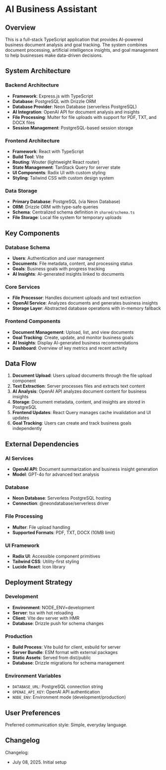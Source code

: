 # AI Business Assistant

## Overview

This is a full-stack TypeScript application that provides AI-powered business document analysis and goal tracking. The system combines document processing, artificial intelligence insights, and goal management to help businesses make data-driven decisions.

## System Architecture

### Backend Architecture
- **Framework**: Express.js with TypeScript
- **Database**: PostgreSQL with Drizzle ORM
- **Database Provider**: Neon Database (serverless PostgreSQL)
- **AI Integration**: OpenAI API for document analysis and insights
- **File Processing**: Multer for file uploads with support for PDF, TXT, and DOCX files
- **Session Management**: PostgreSQL-based session storage

### Frontend Architecture
- **Framework**: React with TypeScript
- **Build Tool**: Vite
- **Routing**: Wouter (lightweight React router)
- **State Management**: TanStack Query for server state
- **UI Components**: Radix UI with custom styling
- **Styling**: Tailwind CSS with custom design system

### Data Storage
- **Primary Database**: PostgreSQL (via Neon Database)
- **ORM**: Drizzle ORM with type-safe queries
- **Schema**: Centralized schema definition in `shared/schema.ts`
- **File Storage**: Local file system for temporary uploads

## Key Components

### Database Schema
- **Users**: Authentication and user management
- **Documents**: File metadata, content, and processing status
- **Goals**: Business goals with progress tracking
- **AI Insights**: AI-generated insights linked to documents

### Core Services
- **File Processor**: Handles document uploads and text extraction
- **OpenAI Service**: Analyzes documents and generates business insights
- **Storage Layer**: Abstracted database operations with in-memory fallback

### Frontend Components
- **Document Management**: Upload, list, and view documents
- **Goal Tracking**: Create, update, and monitor business goals
- **AI Insights**: Display AI-generated business recommendations
- **Dashboard**: Overview of key metrics and recent activity

## Data Flow

1. **Document Upload**: Users upload documents through the file upload component
2. **Text Extraction**: Server processes files and extracts text content
3. **AI Analysis**: OpenAI API analyzes document content for business insights
4. **Storage**: Document metadata, content, and insights are stored in PostgreSQL
5. **Frontend Updates**: React Query manages cache invalidation and UI updates
6. **Goal Tracking**: Users can create and track business goals independently

## External Dependencies

### AI Services
- **OpenAI API**: Document summarization and business insight generation
- **Model**: GPT-4o for advanced text analysis

### Database
- **Neon Database**: Serverless PostgreSQL hosting
- **Connection**: @neondatabase/serverless driver

### File Processing
- **Multer**: File upload handling
- **Supported Formats**: PDF, TXT, DOCX (10MB limit)

### UI Framework
- **Radix UI**: Accessible component primitives
- **Tailwind CSS**: Utility-first styling
- **Lucide React**: Icon library

## Deployment Strategy

### Development
- **Environment**: NODE_ENV=development
- **Server**: tsx with hot reloading
- **Client**: Vite dev server with HMR
- **Database**: Drizzle push for schema changes

### Production
- **Build Process**: Vite build for client, esbuild for server
- **Server Bundle**: ESM format with external packages
- **Static Assets**: Served from dist/public
- **Database**: Drizzle migrations for schema management

### Environment Variables
- `DATABASE_URL`: PostgreSQL connection string
- `OPENAI_API_KEY`: OpenAI API authentication
- `NODE_ENV`: Environment mode (development/production)

## User Preferences

Preferred communication style: Simple, everyday language.

## Changelog

Changelog:
- July 08, 2025. Initial setup